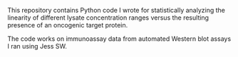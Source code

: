 This repository contains Python code I wrote for statistically analyzing the linearity of different lysate concentration ranges versus the resulting presence of an oncogenic target protein.  

The code works on immunoassay data from automated Western blot assays I ran using Jess SW.
